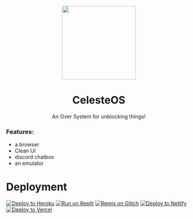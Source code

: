 <p align="center"><img src="https://raw.githubusercontent.com/GalacticNetwork/data/images/newlogo.png" height="200">
</p>

<h1 align="center"><strong>CelesteOS</strong></h1>
<p align="center">An Over System for unblocking things!</p>

### Features:
- a browser
- Clean UI
- discord chatbox
- an emulator
# Deployment
<a target="_blank" href="https://heroku.com/deploy/?template=https://github.com/GalacticNetwork/CelesteOS"><img alt="Deploy to Heroku" src="https://binbashbanana.github.io/deploy-buttons/buttons/remade/heroku.svg"></a>
<a target="_blank" href="https://replit.com/github/GalacticNetwork/CelesteOS"><img alt="Run on Replit" src="https://binbashbanana.github.io/deploy-buttons/buttons/remade/replit.svg"></a>
<a target="_blank" href="https://glitch.com/edit/#!/import/git?url=https://github.com/GalacticNetwork/CelesteOS"><img alt="Remix on Glitch" src="https://binbashbanana.github.io/deploy-buttons/buttons/remade/glitch.svg"></a>
<a target="_blank" href="https://app.netlify.com/start/deploy?repository=https://github.com/GalacticNetwork/CelesteOS"><img alt="Deploy to Netlify" src="https://binbashbanana.github.io/deploy-buttons/buttons/remade/netlify.svg"></a>
<a target="_blank" href="https://vercel.com/new/clone?repository-url=https://github.com/GalacticNetwork/CelesteOS"><img alt="Deploy to Vercel" src="https://binbashbanana.github.io/deploy-buttons/buttons/remade/vercel.svg"></a>
